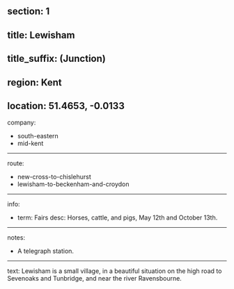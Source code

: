 section: 1
----
title: Lewisham
----
title_suffix: (Junction)
----
region: Kent
----
location: 51.4653, -0.0133
----
company:
- south-eastern
- mid-kent
----
route:
- new-cross-to-chislehurst
- lewisham-to-beckenham-and-croydon
----
info:
- term: Fairs
  desc: Horses, cattle, and pigs, May 12th and October 13th.
----
notes:
- A telegraph station.
----
text: Lewisham is a small village, in a beautiful situation on the high road to Sevenoaks and Tunbridge, and near the river Ravensbourne.
